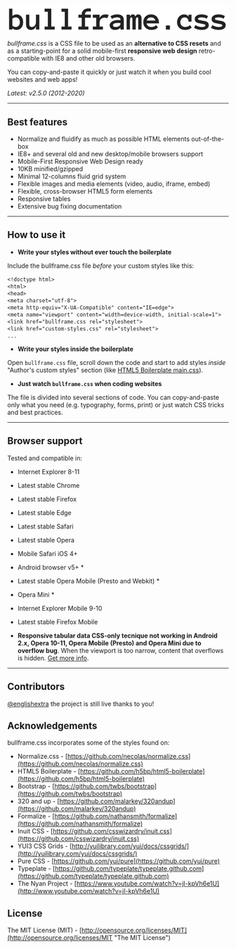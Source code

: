 ![bullframe.css boilerplate](docs/img/bullframe-css-logo.png)

*bullframe.css* is a CSS file to be used as an **alternative to CSS resets** and as a starting-point for a solid mobile-first **responsive web design** retro-compatible with IE8 and other old browsers.

You can copy-and-paste it quickly or just watch it when you build cool websites and web apps!

*Latest: v2.5.0 (2012-2020)*

***

## Best features

* Normalize and fluidify as much as possible HTML elements out-of-the-box
* IE8+ and several old and new desktop/mobile browsers support
* Mobile-First Responsive Web Design ready
* 10KB minified/gzipped
* Minimal 12-columns fluid grid system
* Flexible images and media elements (video, audio, iframe, embed)
* Flexible, cross-browser HTML5 form elements
* Responsive tables
* Extensive bug fixing documentation 

***

## How to use it

- **Write your styles without ever touch the boilerplate**

Include the bullframe.css file *before* your custom styles like this:

<pre><code>&lt;!doctype html&gt;
&lt;html&gt;
&lt;head&gt;
&lt;meta charset="utf-8"&gt;
&lt;meta http-equiv="X-UA-Compatible" content="IE=edge"&gt;
&lt;meta name=&quot;viewport&quot; content=&quot;width=device-width, initial-scale=1&quot;&gt;
&lt;link href="bullframe.css rel="stylesheet"&gt;
&lt;link href="custom-styles.css" rel="stylesheet"&gt;
...</code></pre>

- **Write your styles inside the boilerplate**

Open `bullframe.css` file, scroll down the code and start to add styles *inside* "Author's custom styles" section (like [HTML5 Boilerplate main.css](https://github.com/h5bp/html5-boilerplate/blob/b83ce3b1b42157f8c817a62b4d353415e25c3af4/css/main.css#l-92-110 "HTML5 Boilerplate main.css")).

- **Just watch `bullframe.css` when coding websites**

The file is divided into several sections of code. You can copy-and-paste only what you need (e.g. typography, forms, print) or just watch CSS tricks and best practices.

***

## Browser support

Tested and compatible in:

* Internet Explorer 8-11
* Latest stable Chrome
* Latest stable Firefox
* Latest stable Edge
* Latest stable Safari
* Latest stable Opera
* Mobile Safari iOS 4+
* Android browser v5+ *
* Latest stable Opera Mobile (Presto and Webkit) *
* Opera Mini *
* Internet Explorer Mobile 9-10
* Latest stable Firefox Mobile

* **Responsive tabular data CSS-only tecnique not working in Android 2.x, Opera 10-11, Opera Mobile (Presto) and Opera Mini due to overflow bug**. When the viewport is too narrow, content that overflows is hidden. [Get more info](http://barrow.io/overflow-scrolling "overflow scrolling").

***

## Contributors

[@englishextra](https://github.com/englishextra) the project is still live thanks to you!


## Acknowledgements

bullframe.css incorporates some of the styles found on:

* Normalize.css - [https://github.com/necolas/normalize.css](https://github.com/necolas/normalize.css)
* HTML5 Boilerplate - [https://github.com/h5bp/html5-boilerplate](https://github.com/h5bp/html5-boilerplate)
* Bootstrap - [https://github.com/twbs/bootstrap](https://github.com/twbs/bootstrap)
* 320 and up - [https://github.com/malarkey/320andup](https://github.com/malarkey/320andup)
* Formalize - [https://github.com/nathansmith/formalize](https://github.com/nathansmith/formalize)
* Inuit CSS - [https://github.com/csswizardry/inuit.css](https://github.com/csswizardry/inuit.css)
* YUI3 CSS Grids - [http://yuilibrary.com/yui/docs/cssgrids/](http://yuilibrary.com/yui/docs/cssgrids/)
* Pure CSS - [https://github.com/yui/pure](https://github.com/yui/pure)
* Typeplate - [https://github.com/typeplate/typeplate.github.com](https://github.com/typeplate/typeplate.github.com)
* The Nyan Project - [https://www.youtube.com/watch?v=jI-kpVh6e1U](http://www.youtube.com/watch?v=jI-kpVh6e1U)


## License

The MIT License (MIT) - [http://opensource.org/licenses/MIT](http://opensource.org/licenses/MIT "The MIT License")